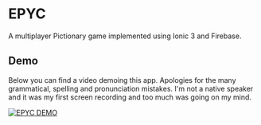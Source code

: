 # EPYC
A multiplayer Pictionary game implemented using Ionic 3 and Firebase.

## Demo
Below you can find a video demoing this app.
Apologies for the many grammatical, spelling and pronunciation mistakes.
I'm not a native speaker and it was my first screen recording and too much was going on my mind.

[![EPYC DEMO](https://img.youtube.com/vi/N2DJ9mAKROw/0.jpg)](https://www.youtube.com/watch?v=N2DJ9mAKROw)
